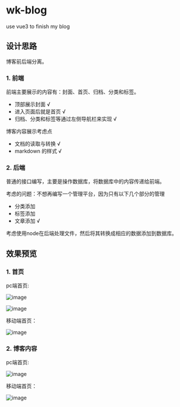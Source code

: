 # wk-blog
use vue3 to finish my blog

## 设计思路

博客前后端分离。

### 1. 前端

前端主要展示的内容有：封面、首页、归档、分类和标签。
- 顶部展示封面 √
- 进入页面后就是首页 √
- 归档、分类和标签等通过左侧导航栏来实现 √

博客内容展示考虑点
- 文档的读取与转换 √
- markdown 的样式 √

### 2. 后端

普通的接口编写，主要是操作数据库，将数据库中的内容传递给前端。

考虑的问题：不想再编写一个管理平台，因为只有以下几个部分的管理
- 分类添加
- 标签添加
- 文章添加 √

考虑使用node在后端处理文件，然后将其转换成相应的数据添加到数据库。

## 效果预览

### 1. 首页
pc端首页:

![image](https://user-images.githubusercontent.com/62100025/147316281-27587bf1-11be-4555-bcc4-d50afdf6d54b.png)

![image](https://user-images.githubusercontent.com/62100025/147316309-b4a55f94-3061-4604-a2e0-3f90d08835f0.png)


移动端首页：

![image](https://user-images.githubusercontent.com/62100025/147316335-1b5f74bd-6250-4d79-9625-f325a606a666.png)

### 2. 博客内容

pc端首页:

![image](https://user-images.githubusercontent.com/62100025/147316151-e319e40c-a0bf-418e-914c-8a35ad01e534.png)

移动端首页：

![image](https://user-images.githubusercontent.com/62100025/147316178-3de62062-a953-43f8-8ae0-e3e83d82dec6.png)

